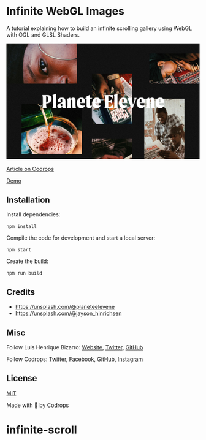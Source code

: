 # Infinite WebGL Images

A tutorial explaining how to build an infinite scrolling gallery using WebGL with OGL and GLSL Shaders.

![Final Result](cover.jpg)

[Article on Codrops](https://tympanus.net/codrops/?p=52634)

[Demo](http://tympanus.net/Development/.../)

## Installation

Install dependencies:

```
npm install
```

Compile the code for development and start a local server:

```
npm start
```

Create the build:

```
npm run build
```

## Credits

- https://unsplash.com/@planeteelevene
- https://unsplash.com/@jayson_hinrichsen

## Misc

Follow Luis Henrique Bizarro: [Website](https://bizar.ro/), [Twitter](https://twitter.com/lhbizarro), [GitHub](https://github.com/lhbizarro)

Follow Codrops: [Twitter](http://www.twitter.com/codrops), [Facebook](http://www.facebook.com/codrops), [GitHub](https://github.com/codrops), [Instagram](https://www.instagram.com/codropsss/)

## License
[MIT](LICENSE)

Made with :blue_heart: by [Codrops](http://www.codrops.com)
# infinite-scroll

